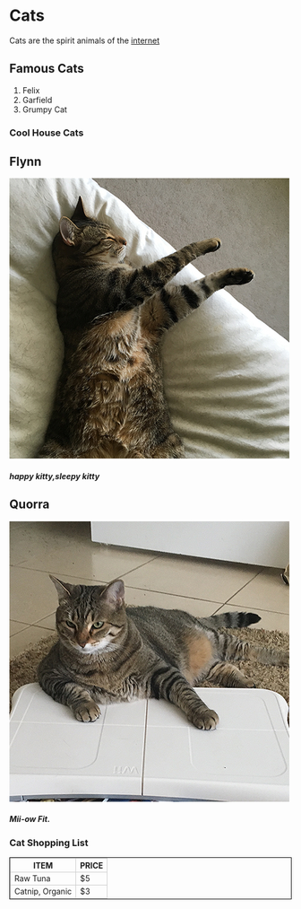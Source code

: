 <!DOCTYPE html>
<html>
    <head>
     <meta charset="utf.8">
 <title>Cats</title>
    <style>
        td,th{border: 1px solid#CCC;}
        table{border: 1px solid black;}
        </style>
    </head>
    
 <body>
       <h1>Cats</h1>
        <p>Cats are the spirit animals of the <a href= "https://en.wikipedia.org/wiki/Cats_and_the_Internet">internet</a> </p>
      <h2><strong>Famous Cats</strong></h2>
      <ol>
         <li>Felix</li>
         <li>Garfield</li>
         <li>Grumpy Cat</li>

   </ol>
      <h3>Cool House Cats</h3>
      <h2>Flynn</h2>
      <img src="flynn.jpg"alt="flyn">
      <h5>happy kitty,sleepy kitty</h5>

  <h2>Quorra</h2>
       <img src="quorra.jpg"alt="quorra">
       <h5>Mii-ow Fit.</h5>

  <h3>Cat Shopping List</h3>
       <table>
           <tr>
               <th>ITEM</th>
               <th>PRICE</th>

  </tr>

  <tr>
         <td>Raw Tuna</td>
               <td>$5</td>
           </tr>
           <tr>
               <td>Catnip, Organic</td>
               <td>$3</td>
           </tr>
       </table>











 </body>
